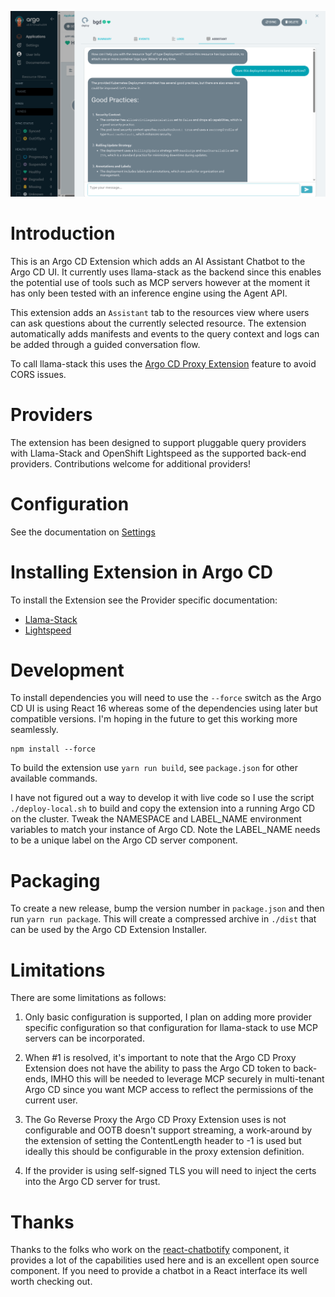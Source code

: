 ![alt text](https://raw.githubusercontent.com/argoproj-labs/assistant-for-argocd/main/docs/img/assistant.png)

# Introduction

This is an Argo CD Extension which adds an AI Assistant Chatbot to the Argo CD UI. It currently uses llama-stack
as the backend since this enables the potential use of tools such as MCP servers however at the moment it has only
been tested with an inference engine using the Agent API.

This extension adds an `Assistant` tab to the resources view where users can ask questions about the currently
selected resource. The extension automatically adds manifests and events to the query context and logs can be added
through a guided conversation flow.

To call llama-stack this uses the [Argo CD Proxy Extension](https://argo-cd.readthedocs.io/en/stable/developer-guide/extensions/proxy-extensions)
feature to avoid CORS issues.

# Providers

The extension has been designed to support pluggable query providers with Llama-Stack and OpenShift Lightspeed
as the supported back-end providers. Contributions welcome for additional providers!

# Configuration

See the documentation on [Settings](https://github.com/argoproj-labs/assistant-for-argocd/blob/main/docs/settings.md)

# Installing Extension in Argo CD

To install the Extension see the Provider specific documentation:

* [Llama-Stack](https://github.com/argoproj-labs/assistant-for-argocd/blob/main/docs/llama-stack.md)
* [Lightspeed](https://github.com/argoproj-labs/assistant-for-argocd/blob/main/docs/lightspeed.md)


# Development

To install dependencies you will need to use the `--force` switch as the Argo CD UI is using React 16 whereas
some of the dependencies using later but compatible versions. I'm hoping in the future to get this working
more seamlessly.

```
npm install --force
```

To build the extension use `yarn run build`, see `package.json` for other available commands.

I have not figured out a way to develop it with live code so I use the script `./deploy-local.sh` to build and copy the extension into
a running Argo CD on the cluster. Tweak the NAMESPACE and LABEL_NAME environment variables to match your instance of Argo CD. Note
the LABEL_NAME needs to be a unique label on the Argo CD server component.

# Packaging

To create a new release, bump the version number in `package.json` and then run `yarn run package`. This will create
a compressed archive in `./dist` that can be used by the Argo CD Extension Installer.

# Limitations

There are some limitations as follows:

1. Only basic configuration is supported, I plan on adding more provider specific configuration so that configuration for
llama-stack to use MCP servers can be incorporated.

2. When #1 is resolved, it's important to note that the Argo CD Proxy Extension does not have
the ability to pass the Argo CD token to back-ends, IMHO this will be needed to leverage MCP
securely in multi-tenant Argo CD since you want MCP access to reflect the permissions of the current user.

3. The Go Reverse Proxy the Argo CD Proxy Extension uses is not configurable and OOTB doesn't support
streaming, a work-around by the extension of setting the ContentLength header to
-1 is used but ideally this should be configurable in the proxy extension definition.

4. If the provider is using self-signed TLS you will need to inject the certs into the Argo CD server for trust.

# Thanks

Thanks to the folks who work on the [react-chatbotify](https://react-chatbotify.com) component, it provides a lot of the capabilities used
here and is an excellent open source component. If you need to provide a chatbot in a React interface
its well worth checking out.

